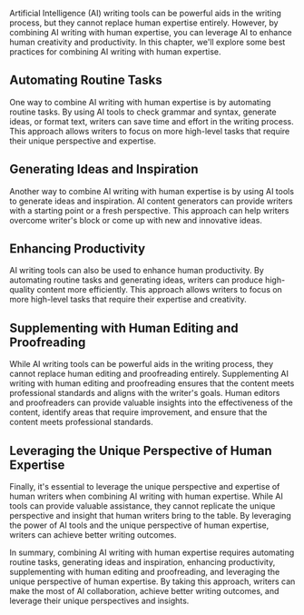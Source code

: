 
Artificial Intelligence (AI) writing tools can be powerful aids in the writing process, but they cannot replace human expertise entirely. However, by combining AI writing with human expertise, you can leverage AI to enhance human creativity and productivity. In this chapter, we'll explore some best practices for combining AI writing with human expertise.

Automating Routine Tasks
------------------------

One way to combine AI writing with human expertise is by automating routine tasks. By using AI tools to check grammar and syntax, generate ideas, or format text, writers can save time and effort in the writing process. This approach allows writers to focus on more high-level tasks that require their unique perspective and expertise.

Generating Ideas and Inspiration
--------------------------------

Another way to combine AI writing with human expertise is by using AI tools to generate ideas and inspiration. AI content generators can provide writers with a starting point or a fresh perspective. This approach can help writers overcome writer's block or come up with new and innovative ideas.

Enhancing Productivity
----------------------

AI writing tools can also be used to enhance human productivity. By automating routine tasks and generating ideas, writers can produce high-quality content more efficiently. This approach allows writers to focus on more high-level tasks that require their expertise and creativity.

Supplementing with Human Editing and Proofreading
-------------------------------------------------

While AI writing tools can be powerful aids in the writing process, they cannot replace human editing and proofreading entirely. Supplementing AI writing with human editing and proofreading ensures that the content meets professional standards and aligns with the writer's goals. Human editors and proofreaders can provide valuable insights into the effectiveness of the content, identify areas that require improvement, and ensure that the content meets professional standards.

Leveraging the Unique Perspective of Human Expertise
----------------------------------------------------

Finally, it's essential to leverage the unique perspective and expertise of human writers when combining AI writing with human expertise. While AI tools can provide valuable assistance, they cannot replicate the unique perspective and insight that human writers bring to the table. By leveraging the power of AI tools and the unique perspective of human expertise, writers can achieve better writing outcomes.

In summary, combining AI writing with human expertise requires automating routine tasks, generating ideas and inspiration, enhancing productivity, supplementing with human editing and proofreading, and leveraging the unique perspective of human expertise. By taking this approach, writers can make the most of AI collaboration, achieve better writing outcomes, and leverage their unique perspectives and insights.
